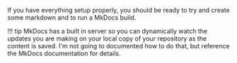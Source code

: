If you have everything setup properly, you should be ready to try and create some markdown and to run a MkDocs build.

!!! tip
    MkDocs has a built in server so you can dynamically watch the updates you are making on your local copy of your repository as the content is saved.  I'm not going to documented how to do that, but reference the MkDocs documentation for details.
